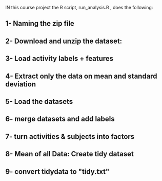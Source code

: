 IN this course project the R script,  run_analysis.R , does the following:


## 1- Naming the zip file

## 2- Download and unzip the dataset: 

## 3- Load activity labels + features 

## 4- Extract only the data on mean and standard deviation 

## 5- Load the datasets 

## 6- merge datasets and add labels 

## 7- turn activities & subjects into factors 

## 8- Mean of all Data: Create tidy dataset

## 9- convert tidydata to "tidy.txt"
